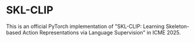# SKL-CLIP
This is an official PyTorch implementation of "SKL-CLIP: Learning Skeleton-based Action Representations via Language Supervision" in ICME 2025.
